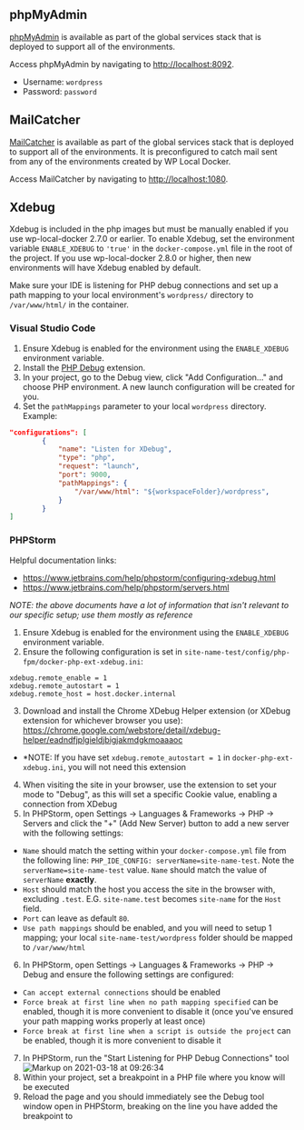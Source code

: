 ## phpMyAdmin

[phpMyAdmin](https://www.phpmyadmin.net/) is available as part of the global services stack that is deployed to support all of the environments.

Access phpMyAdmin by navigating to [http://localhost:8092](http://localhost:8092).
* Username: `wordpress`
* Password: `password`

## MailCatcher

[MailCatcher](https://mailcatcher.me/) is available as part of the global services stack that is deployed to support all of the environments. It is preconfigured to catch mail sent from any of the environments created by WP Local Docker.

Access MailCatcher by navigating to [http://localhost:1080](http://localhost:1080).

## Xdebug

Xdebug is included in the php images but must be manually enabled if you use wp-local-docker 2.7.0 or earlier. To enable Xdebug, set the environment variable `ENABLE_XDEBUG` to `'true'` in the `docker-compose.yml` file in the root of the project. If you use wp-local-docker 2.8.0 or higher, then new environments will have Xdebug enabled by default.

Make sure your IDE is listening for PHP debug connections and set up a path mapping to your local environment's `wordpress/` directory to `/var/www/html/` in the container.

### Visual Studio Code

1. Ensure Xdebug is enabled for the environment using the `ENABLE_XDEBUG` environment variable.
2. Install the [PHP Debug](https://marketplace.visualstudio.com/items?itemName=felixfbecker.php-debug) extension.
3. In your project, go to the Debug view, click "Add Configuration..." and choose PHP environment. A new launch configuration will be created for you.
4. Set the `pathMappings` parameter to your local `wordpress` directory. Example:
```json
"configurations": [
        {
            "name": "Listen for XDebug",
            "type": "php",
            "request": "launch",
            "port": 9000,
            "pathMappings": {
                "/var/www/html": "${workspaceFolder}/wordpress",
            }
        }
]
```

### PHPStorm

Helpful documentation links:
- https://www.jetbrains.com/help/phpstorm/configuring-xdebug.html
- https://www.jetbrains.com/help/phpstorm/servers.html

*NOTE: the above documents have a lot of information that isn't relevant to our specific setup; use them mostly as reference*

1. Ensure Xdebug is enabled for the environment using the `ENABLE_XDEBUG` environment variable.
2. Ensure the following configuration is set in `site-name-test/config/php-fpm/docker-php-ext-xdebug.ini`:
```
xdebug.remote_enable = 1
xdebug.remote_autostart = 1
xdebug.remote_host = host.docker.internal
```
3. Download and install the Chrome XDebug Helper extension (or XDebug extension for whichever browser you use): https://chrome.google.com/webstore/detail/xdebug-helper/eadndfjplgieldjbigjakmdgkmoaaaoc
- *NOTE: If you have set `xdebug.remote_autostart = 1` in `docker-php-ext-xdebug.ini`, you will not need this extension
4. When visiting the site in your browser, use the extension to set your mode to "Debug", as this will set a specific Cookie value, enabling a connection from XDebug
5. In PHPStorm, open Settings -> Languages & Frameworks -> PHP -> Servers and click the "+" (Add New Server) button to add a new server with the following settings:
- `Name` should match the setting within your `docker-compose.yml` file from the following line: `PHP_IDE_CONFIG: serverName=site-name-test`. Note the `serverName=site-name-test` value. `Name` should match the value of `serverName` **exactly**.
- `Host` should match the host you access the site in the browser with, excluding `.test`. E.G. `site-name.test` becomes `site-name` for the `Host` field.
- `Port` can leave as default `80`.
- `Use path mappings` should be enabled, and you will need to setup 1 mapping; your local `site-name-test/wordpress` folder should be mapped to `/var/www/html`
6. In PHPStorm, open Settings -> Languages & Frameworks -> PHP -> Debug and ensure the following settings are configured:
- `Can accept external connections` should be enabled
- `Force break at first line when no path mapping specified` can be enabled, though it is more convenient to disable it (once you've ensured your path mapping works properly at least once)
- `Force break at first line when a script is outside the project` can be enabled, though it is more convenient to disable it
7. In PHPStorm, run the "Start Listening for PHP Debug Connections" tool ![Markup on 2021-03-18 at 09:26:34](https://user-images.githubusercontent.com/4182573/111633599-0f050f00-87cc-11eb-8449-6a4131f06043.png)
8. Within your project, set a breakpoint in a PHP file where you know will be executed
9. Reload the page and you should immediately see the Debug tool window open in PHPStorm, breaking on the line you have added the breakpoint to

